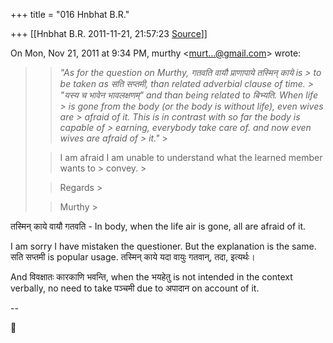 +++
title = "016 Hnbhat B.R."

+++
[[Hnbhat B.R.	2011-11-21, 21:57:23 [Source](https://groups.google.com/g/samskrita/c/seFVja1wIvs)]]



On Mon, Nov 21, 2011 at 9:34 PM, murthy \<[murt...@gmail.com]()\> wrote:  

> 
> > 
> > 
> > 
> > *"As for the question on Murthy, गतवति वायौ प्राणापाये तस्मिन् काये is > to be taken as सति सप्तमी, than related adverbial clause of time. > "यस्य च भावेन भावलक्षणम्" and than being related to बिभ्यति. When life > is gone from the body (or the body is without life), even wives are > afraid of it. This is in contrast with so far the body is capable of > earning, everybody take care of. and now even wives are afraid of > it."* >
> 
> > 
> > 
> > I am afraid I am unable to understand what the learned member wants to > convey. >
> 
> > 
> > Regards >
> 
> > 
> > Murthy >
> 
> > 
> >   
> > 
> > 
> > 

  

तस्मिन् काये वायौ गतवति - In body, when the life air is gone, all are afraid of it.

  

I am sorry I have mistaken the questioner. But the explanation is the same. सति सप्तमी is popular usage. तस्मिन् काये यदा वायुः गतवान्, तदा, इत्यर्थः।

And विवक्षातः कारकाणि भवन्ति, when the भयहेतु is not intended in the context verbally, no need to take पञ्चमी due to अपादान on account of it.

  

  

--



